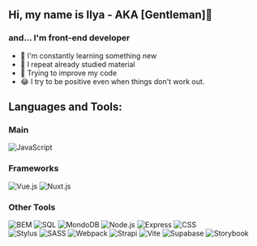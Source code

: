 ## Hi, my name is Ilya - AKA [GentIeman]🎩

### and... I'm front-end developer

- 📖 I'm constantly learning something new
- 🤔 I repeat already studied material
- 🔧 Trying to improve my code
- 😂 I try to be positive even when things don't work out.

## Languages and Tools:

### Main

![JavaScript](https://img.shields.io/badge/-JavaScript-1e272e?style=for-the-badge&logo=JavaScript)

### Frameworks

![Vue.js](https://img.shields.io/badge/-Vue.js-1e272e?style=for-the-badge&logo=vuedotjs) ![Nuxt.js](https://img.shields.io/badge/-Nuxt.js-1e272e?style=for-the-badge&logo=nuxtdotjs)

### Other Tools

![BEM](https://img.shields.io/badge/-BEM-1e272e?style=for-the-badge&logo=bem) ![SQL](https://img.shields.io/badge/-SQL-1e272e?style=for-the-badge&logo=mysql) 
![MondoDB](https://img.shields.io/badge/-MongoDB-1e272e?style=for-the-badge&logo=mongodb)
![Node.js](https://img.shields.io/badge/-Node.js-1e272e?style=for-the-badge&logo=nodedotjs) ![Express](https://img.shields.io/badge/-Express-1e272e?style=for-the-badge&logo=express) ![CSS](https://img.shields.io/badge/-CSS-1e272e?style=for-the-badge&logo=css3&logoColor=1572B6)<br >
![Stylus](https://img.shields.io/badge/-Stylus-1e272e?style=for-the-badge&logo=Stylus) ![SASS](https://img.shields.io/badge/-SCSS-1e272e?style=for-the-badge&logo=sass) ![Webpack](https://img.shields.io/badge/-Webpack-1e272e?style=for-the-badge&logo=webpack) ![Strapi](https://img.shields.io/badge/-Strapi-1e272e?style=for-the-badge&logo=strapi) ![Vite](https://img.shields.io/badge/-Vite-1e272e?style=for-the-badge&logo=vite) ![Supabase](https://img.shields.io/badge/-Supabase-1e272e?style=for-the-badge&logo=supabase) ![Storybook](https://img.shields.io/badge/-Storybook-1e272e?style=for-the-badge&logo=storybook) 
<br />
<br />
